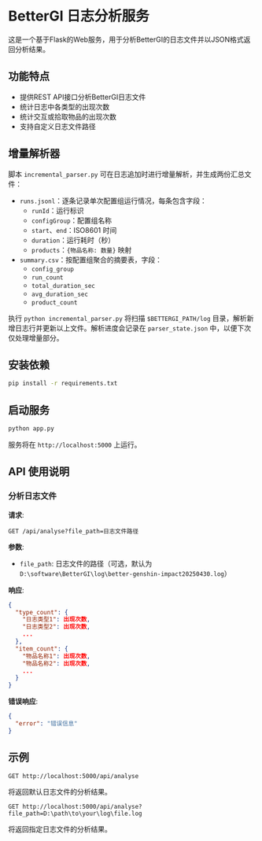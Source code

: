 # BetterGI 日志分析服务

这是一个基于Flask的Web服务，用于分析BetterGI的日志文件并以JSON格式返回分析结果。

## 功能特点

- 提供REST API接口分析BetterGI日志文件
- 统计日志中各类型的出现次数
- 统计交互或拾取物品的出现次数
- 支持自定义日志文件路径

## 增量解析器

脚本 `incremental_parser.py` 可在日志追加时进行增量解析，并生成两份汇总文件：

- `runs.jsonl`：逐条记录单次配置组运行情况，每条包含字段：
  - `runId`：运行标识
  - `configGroup`：配置组名称
  - `start`、`end`：ISO8601 时间
  - `duration`：运行耗时（秒）
  - `products`：`{物品名称: 数量}` 映射
- `summary.csv`：按配置组聚合的摘要表，字段：
  - `config_group`
  - `run_count`
  - `total_duration_sec`
  - `avg_duration_sec`
  - `product_count`

执行 `python incremental_parser.py` 将扫描 `$BETTERGI_PATH/log` 目录，解析新增日志行并更新以上文件。解析进度会记录在 `parser_state.json` 中，以便下次仅处理增量部分。

## 安装依赖

```bash
pip install -r requirements.txt
```

## 启动服务

```bash
python app.py
```

服务将在 `http://localhost:5000` 上运行。

## API 使用说明

### 分析日志文件

**请求**:

```
GET /api/analyse?file_path=日志文件路径
```

**参数**:

- `file_path`: 日志文件的路径（可选，默认为 `D:\software\BetterGI\log\better-genshin-impact20250430.log`）

**响应**:

```json
{
  "type_count": {
    "日志类型1": 出现次数,
    "日志类型2": 出现次数,
    ...
  },
  "item_count": {
    "物品名称1": 出现次数,
    "物品名称2": 出现次数,
    ...
  }
}
```

**错误响应**:

```json
{
  "error": "错误信息"
}
```

## 示例

```
GET http://localhost:5000/api/analyse
```

将返回默认日志文件的分析结果。

```
GET http://localhost:5000/api/analyse?file_path=D:\path\to\your\log\file.log
```

将返回指定日志文件的分析结果。